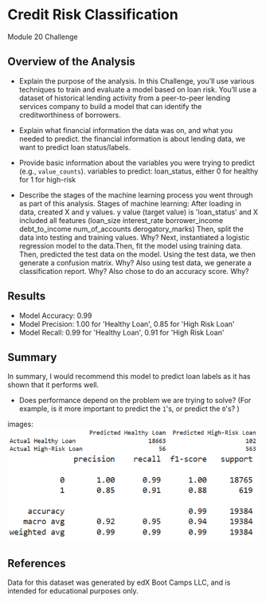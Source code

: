 # Credit Risk Classification
Module 20 Challenge

## Overview of the Analysis
* Explain the purpose of the analysis.
In this Challenge, you’ll use various techniques to train and evaluate a model based on loan risk. You’ll use a dataset of historical lending activity from a peer-to-peer lending services company to build a model that can identify the creditworthiness of borrowers.

* Explain what financial information the data was on, and what you needed to predict.
the financial information is about lending data, we want to predict loan status/labels.

* Provide basic information about the variables you were trying to predict (e.g., `value_counts`).
variables to predict: loan_status, either 0 for healthy for 1 for high-risk

* Describe the stages of the machine learning process you went through as part of this analysis.
Stages of machine learning: After loading in data, created X and y values. y value (target value) is 'loan_status' and X included all features (loan_size	interest_rate	borrower_income	debt_to_income	num_of_accounts	derogatory_marks)
Then, split the data into testing and training values. Why?
Next, instantiated a logistic regression model to the data.Then, fit the model using training data. Then, predicted the test data on the model.
Using the test data, we then generate a confusion matrix. Why?
Also using test data, we generate a classification report. Why?
Also chose to do an accuracy score. Why?


## Results
- Model Accuracy: 0.99
- Model Precision: 1.00 for 'Healthy Loan', 0.85 for 'High Risk Loan'
- Model Recall: 0.99 for 'Healthy Loan', 0.91 for 'High Risk Loan'

## Summary
In summary, I would recommend this model to predict loan labels as it has shown that it performs well.
* Does performance depend on the problem we are trying to solve? (For example, is it more important to predict the `1`'s, or predict the `0`'s? )



images:
![test_matrix.png](https://github.com/alanisrperez/credit-risk-classification/blob/main/Images/test_matrix.png)
![classification_report.png](https://github.com/alanisrperez/credit-risk-classification/blob/main/Images/classification_report.png)

## References
Data for this dataset was generated by edX Boot Camps LLC, and is intended for educational purposes only.